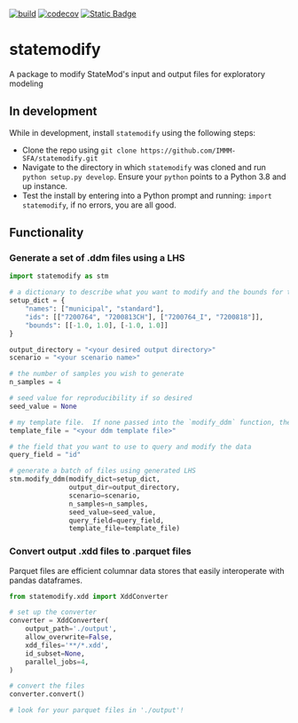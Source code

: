[![build](https://github.com/IMMM-SFA/statemodify/actions/workflows/build.yml/badge.svg)](https://github.com/IMMM-SFA/statemodify/actions/workflows/build.yml)
[![codecov](https://codecov.io/gh/IMMM-SFA/statemodify/branch/main/graph/badge.svg?token=csQBZMRSdp)](https://codecov.io/gh/IMMM-SFA/statemodify)
[![Static Badge](https://img.shields.io/badge/Powered%20by-MSDLIVE-blue?label=Powered%20by&color=blue)](https://statemodify.msdlive.org)


# statemodify
A package to modify StateMod's input and output files for exploratory modeling

## In development
While in development, install `statemodify` using the following steps:
- Clone the repo using `git clone https://github.com/IMMM-SFA/statemodify.git`
- Navigate to the directory in which `statemodify` was cloned and run `python setup.py develop`.  Ensure your `python` points to a Python 3.8 and up instance.
- Test the install by entering into a Python prompt and running:  `import statemodify`, if no errors, you are all good.

## Functionality
### Generate a set of .ddm files using a LHS
```python
import statemodify as stm

# a dictionary to describe what you want to modify and the bounds for the LHS
setup_dict = {
    "names": ["municipal", "standard"],
    "ids": [["7200764", "7200813CH"], ["7200764_I", "7200818"]],
    "bounds": [[-1.0, 1.0], [-1.0, 1.0]]
}

output_directory = "<your desired output directory>"
scenario = "<your scenario name>"

# the number of samples you wish to generate
n_samples = 4

# seed value for reproducibility if so desired
seed_value = None

# my template file.  If none passed into the `modify_ddm` function, the default file will be used.
template_file = "<your ddm template file>"

# the field that you want to use to query and modify the data
query_field = "id"

# generate a batch of files using generated LHS
stm.modify_ddm(modify_dict=setup_dict,
               output_dir=output_directory,
               scenario=scenario,
               n_samples=n_samples,
               seed_value=seed_value,
               query_field=query_field,
               template_file=template_file)
```

### Convert output .xdd files to .parquet files
Parquet files are efficient columnar data stores that easily interoperate with pandas dataframes.
```python
from statemodify.xdd import XddConverter

# set up the converter
converter = XddConverter(
    output_path='./output',
    allow_overwrite=False,
    xdd_files='**/*.xdd',
    id_subset=None,
    parallel_jobs=4,
)

# convert the files
converter.convert()

# look for your parquet files in './output'!

```
